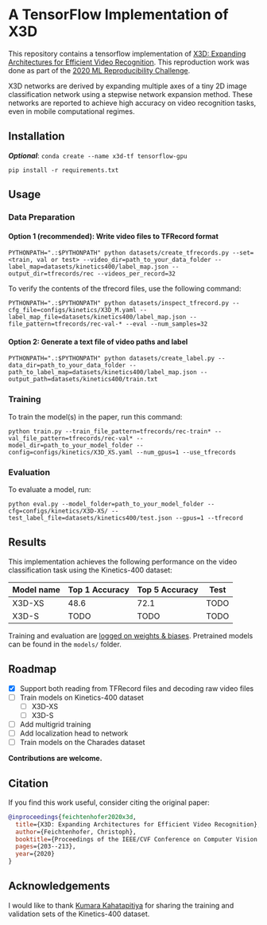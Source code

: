 # A TensorFlow Implementation of X3D

This repository contains a tensorflow implementation of [X3D: Expanding Architectures for Efficient Video Recognition](https://arxiv.org/abs/2004.04730). This reproduction work was done as part of the [2020 ML Reproducibility Challenge](https://paperswithcode.com/rc2020).

X3D networks are derived by expanding multiple axes of a tiny 2D image classification network using a stepwise network expansion method.
These networks are reported to achieve high accuracy on video recognition tasks, even in mobile computational regimes.

## Installation

***Optional***: ```conda create --name x3d-tf tensorflow-gpu```

```setup
pip install -r requirements.txt
```

## Usage

### Data Preparation

#### Option 1 (recommended): Write video files to TFRecord format

```create tfrecord
PYTHONPATH=".:$PYTHONPATH" python datasets/create_tfrecords.py --set=<train, val or test> --video_dir=path_to_your_data_folder --label_map=datasets/kinetics400/label_map.json --output_dir=tfrecords/rec --videos_per_record=32
```
To verify the contents of the tfrecord files, use the following command:
```inspect tfrecord
PYTHONPATH=".:$PYTHONPATH" python datasets/inspect_tfrecord.py --cfg_file=configs/kinetics/X3D_M.yaml --label_map_file=datasets/kinetics400/label_map.json --file_pattern=tfrecords/rec-val-* --eval --num_samples=32
```
#### Option 2: Generate a text file of video paths and label

```create label
PYTHONPATH=".:$PYTHONPATH" python datasets/create_label.py --data_dir=path_to_your_data_folder --path_to_label_map=datasets/kinetics400/label_map.json --output_path=datasets/kinetics400/train.txt
```

### Training

To train the model(s) in the paper, run this command:

```train
python train.py --train_file_pattern=tfrecords/rec-train* --val_file_pattern=tfrecords/rec-val* --model_dir=path_to_your_model_folder --config=configs/kinetics/X3D_XS.yaml --num_gpus=1 --use_tfrecords
```

### Evaluation

To evaluate a model, run:

```eval
python eval.py --model_folder=path_to_your_model_folder --cfg=configs/kinetics/X3D-XS/ --test_label_file=datasets/kinetics400/test.json --gpus=1 --tfrecord
```

## Results

This implementation achieves the following performance on the video classification task using the Kinetics-400 dataset:

| Model name         | Top 1 Accuracy  | Top 5 Accuracy |  Test  |
| ------------------ |---------------- | -------------- |  ----  |
| X3D-XS             |    48.6       |     72.1    |  TODO  |
| X3D-S              |     TODO        |      TODO      |  TODO  |

Training and evaluation are [logged on weights & biases](https://wandb.ai/franklinogidi/X3D-tf). Pretrained models can
be found in the `models/` folder.

## Roadmap

- [x] Support both reading from TFRecord files and decoding raw video files
- [ ] Train models on Kinetics-400 dataset
  - [ ] X3D-XS
  - [ ] X3D-S
- [ ] Add multigrid training
- [ ] Add localization head to network
- [ ] Train models on the Charades dataset

**Contributions are welcome.**

## Citation

If you find this work useful, consider citing the original paper:

```BibTeX
@inproceedings{feichtenhofer2020x3d,
  title={X3D: Expanding Architectures for Efficient Video Recognition},
  author={Feichtenhofer, Christoph},
  booktitle={Proceedings of the IEEE/CVF Conference on Computer Vision and Pattern Recognition},
  pages={203--213},
  year={2020}
}
```

## Acknowledgements

I would like to thank [Kumara Kahatapitiya](https://github.com/kkahatapitiya) for sharing the training and validation sets of the Kinetics-400 dataset.
